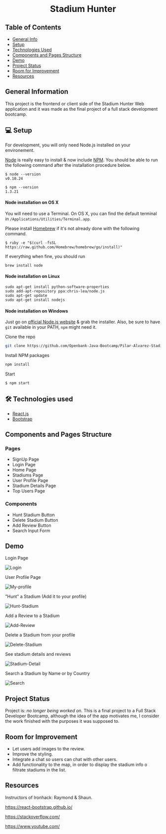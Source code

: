 




<!-- PROJECT LOGO -->
<br />
<div align="center">
  
   <h1 align="center">Stadium Hunter</h1>
 
</div>



## Table of Contents
* [General Info](#general-information)
* [Setup](#setup)
* [Technologies Used](#technologies-used)
* [Components and Pages Structure](#components-and-pages-structure)
* [Demo](#demo)
* [Project Status](#project-status)
* [Room for Improvement](#room-for-improvement)
* [Resources](#resources)




## General Information
This project is the frontend or client side of the Stadium Hunter Web application and it was made as the final project of a full stack development bootcamp.



## :computer: Setup

For development, you will only need Node.js installed on your environement. 

[Node](http://nodejs.org/) is really easy to install & now include [NPM](https://npmjs.org/).
You should be able to run the following command after the installation procedure
below.

    $ node --version
    v0.10.24

    $ npm --version
    1.3.21

#### Node installation on OS X

You will need to use a Terminal. On OS X, you can find the default terminal in
`/Applications/Utilities/Terminal.app`.

Please install [Homebrew](http://brew.sh/) if it's not already done with the following command.

    $ ruby -e "$(curl -fsSL https://raw.github.com/Homebrew/homebrew/go/install)"

If everything when fine, you should run

    brew install node

#### Node installation on Linux

    sudo apt-get install python-software-properties
    sudo add-apt-repository ppa:chris-lea/node.js
    sudo apt-get update
    sudo apt-get install nodejs

#### Node installation on Windows

Just go on [official Node.js website](http://nodejs.org/) & grab the installer.
Also, be sure to have `git` available in your PATH, `npm` might need it.





Clone the repo
   ```sh
   git clone https://github.com/Openbank-Java-Bootcamp/Pilar-Alvarez-Stadium-Hunter-Client
   ```
Install NPM packages
   ```sh
   npm install
   ```
Start
   ```sh
   $ npm start
   ```



## :hammer_and_wrench: Technologies used


* [React.js](https://reactjs.org/)
* [Bootstrap](https://getbootstrap.com)




## Components and Pages Structure

### Pages
* SignUp Page
* Login Page
* Home Page
* Stadiums Page
* User Profile Page
* Stadium Details Page
* Top Users Page


### Components
* Hunt Stadium Button
* Delete Stadium Button
* Add Review Button
* Search Input Form


## Demo

Login Page 

![Login](Login.gif)

User Profile Page

![My-profile](My-profile.gif)

"Hunt" a Stadium (Add it to your profile)

![Hunt-Stadium](Hunt-Stadium.gif)

Add a Review to a Stadium

![Add-Review](Add-review.gif)

Delete a Stadium from your profile

![Delete-Stadium](delete-stadium.gif)

See stadium details and reviews

![Stadium-Detail](stadium-detail.gif)

Search a Stadium by Name or by Country

![Search](search.gif)


## Project Status
Project is: _no longer being worked on_.
This is a final project to a Full Stack Developer Bootcamp, although the idea of ​​the app motivates me, I consider the work finished with the purposes it was supposed to.


## Room for Improvement

- Let users add images to the review.
- Improve the styling.
- Integrate a chat so users can chat with other users.
- Add functionality to the map, in order to display the stadium info o filtrate stadiums in the list.



## Resources

Instructors of Ironhack: Raymond & Shaun.

https://react-bootstrap.github.io/

https://stackoverflow.com/

https://www.youtube.com/
